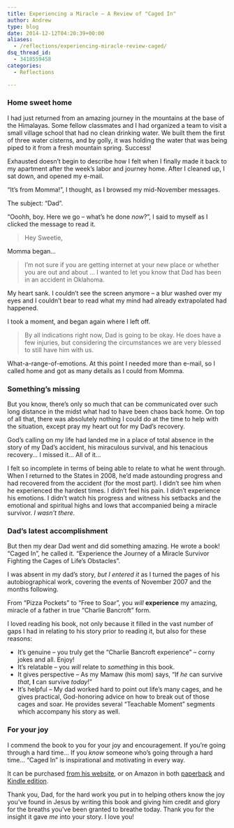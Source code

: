 ```yaml
---
title: Experiencing a Miracle – A Review of "Caged In"
author: Andrew
type: blog
date: 2014-12-12T04:20:39+00:00
aliases:
  - /reflections/experiencing-miracle-review-caged/
dsq_thread_id:
  - 3418559458
categories:
  - Reflections

---
```

### Home sweet home

I had just returned from an amazing journey in the mountains at the base of the Himalayas. Some fellow classmates and I had organized a team to visit a small village school that had no clean drinking water. We built them the first of three water cisterns, and by golly, it was holding the water that was being piped to it from a fresh mountain spring. Success!

Exhausted doesn&#8217;t begin to describe how I felt when I finally made it back to my apartment after the week&#8217;s labor and journey home. After I cleaned up, I sat down, and opened my e-mail.

&#8220;It&#8217;s from Momma!&#8221;, I thought, as I browsed my mid-November messages.

The subject: &#8220;Dad&#8221;.

&#8220;Ooohh, boy. Here we go &#8211; what&#8217;s he done _now_?&#8221;, I said to myself as I clicked the message to read it.

> Hey Sweetie,

Momma began&#8230;

> I&#8217;m not sure if you are getting internet at your new place or whether you are out and about &#8230; I wanted to let you know that Dad has been in an accident in Oklahoma.

My heart sank. I couldn&#8217;t see the screen anymore &#8211; a blur washed over my eyes and I couldn&#8217;t bear to read what my mind had already extrapolated had happened.

I took a moment, and began again where I left off.

> By all indications right now, Dad is going to be okay. He does have a few injuries, but considering the circumstances we are very blessed to still have him with us.

What-a-range-of-emotions. At this point I needed more than e-mail, so I called home and got as many details as I could from Momma.

### Something&#8217;s missing

But you know, there&#8217;s only so much that can be communicated over such long distance in the midst what had to have been chaos back home. On top of all that, there was absolutely nothing I could do at the time to help with the situation, except pray my heart out for my Dad&#8217;s recovery.

God&#8217;s calling on my life had landed me in a place of total absence in the story of my Dad&#8217;s accident, his miraculous survival, and his tenacious recovery&#8230; I missed it&#8230; All of it&#8230;

I felt so incomplete in terms of being able to relate to what he went through. When I returned to the States in 2008, he&#8217;d made astounding progress and had recovered from the accident (for the most part). I didn&#8217;t see him when he experienced the hardest times. I didn&#8217;t feel his pain. I didn&#8217;t experience his emotions. I didn&#8217;t watch his progress and witness his setbacks and the emotional and spiritual highs and lows that accompanied being a miracle survivor. _I wasn&#8217;t there._

### Dad&#8217;s latest accomplishment

But then my dear Dad went and did something amazing. He wrote a book! &#8220;Caged In&#8221;, he called it. &#8220;Experience the Journey of a Miracle Survivor Fighting the Cages of Life&#8217;s Obstacles&#8221;.

I was absent in my dad&#8217;s story, _but I entered it_ as I turned the pages of his autobiographical work, covering the events of November 2007 and the months following.

From &#8220;Pizza Pockets&#8221; to &#8220;Free to Soar&#8221;, you _will_ **experience** my amazing, miracle of a father in true &#8220;Charlie Bancroft&#8221; form.

I loved reading his book, not only because it filled in the vast number of gaps I had in relating to his story prior to reading it, but also for these reasons:

  * It&#8217;s genuine &#8211; you truly get the &#8220;Charlie Bancroft experience&#8221; &#8211; corny jokes and all. Enjoy!
  * It&#8217;s relatable &#8211; you _will_ relate to _something_ in this book.
  * It gives perspective &#8211; As my Mamaw (his mom) says, &#8220;If _he_ can survive _that_, **I** can survive _today_!&#8221;
  * It&#8217;s helpful &#8211; My dad worked hard to point out life&#8217;s many cages, and he gives practical, God-honoring advice on how to break out of those cages and soar. He provides several &#8220;Teachable Moment&#8221; segments which accompany his story as well.

### For your joy

I commend the book to you for your joy and encouragement. If you&#8217;re going through a hard time&#8230; If you _know_ someone who&#8217;s going through a hard time&#8230; &#8220;Caged In&#8221; is inspirational and motivating in every way.

It can be purchased [from his website][1], or on Amazon in both [paperback][2] and [Kindle edition][3].

Thank you, Dad, for the hard work you put in to helping others know the joy you&#8217;ve found in Jesus by writing this book and giving him credit and glory for the breaths you&#8217;ve been granted to breathe today. Thank you for the insight it gave _me_ into your story. I love you!

 [1]: http://www.lifecoachcharlie.com/caged-in/ "Life Coach Charlie - Caged In"
 [2]: http://www.amazon.com/Caged-Experience-Survivor-fighting-obstacles/dp/1502779498/ref=sr_1_1?ie=UTF8&qid=1418356890&sr=8-1&keywords=caged+in "Amazon - Caged In Paperback"
 [3]: http://www.amazon.com/Caged-Experience-Survivor-fighting-obstacles-ebook/dp/B00ONA7LN2/ref=tmm_kin_swatch_0?_encoding=UTF8&sr=8-1&qid=1418356890 "Amazon - Caged In Kindle Edition"